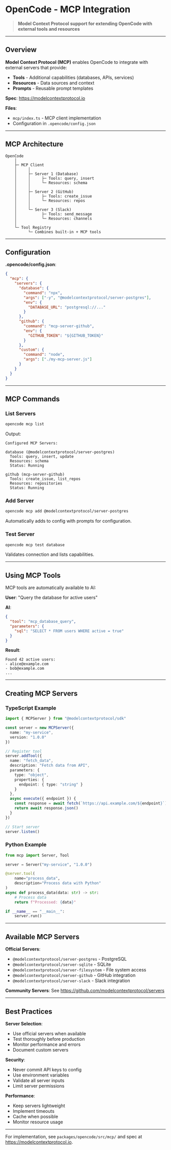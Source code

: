 # OpenCode - MCP Integration

> **Model Context Protocol support for extending OpenCode with external tools and resources**

---

## Overview

**Model Context Protocol (MCP)** enables OpenCode to integrate with external servers that provide:
- **Tools** - Additional capabilities (databases, APIs, services)
- **Resources** - Data sources and context
- **Prompts** - Reusable prompt templates

**Spec**: https://modelcontextprotocol.io

**Files**:
- `mcp/index.ts` - MCP client implementation
- Configuration in `.opencode/config.json`

---

## MCP Architecture

```
OpenCode
    │
    ├─ MCP Client
    │     │
    │     ├─ Server 1 (Database)
    │     │     ├─ Tools: query, insert
    │     │     └─ Resources: schema
    │     │
    │     ├─ Server 2 (GitHub)
    │     │     ├─ Tools: create_issue
    │     │     └─ Resources: repos
    │     │
    │     └─ Server 3 (Slack)
    │           ├─ Tools: send_message
    │           └─ Resources: channels
    │
    └─ Tool Registry
          └─ Combines built-in + MCP tools
```

---

## Configuration

**.opencode/config.json**:
```json
{
  "mcp": {
    "servers": {
      "database": {
        "command": "npx",
        "args": ["-y", "@modelcontextprotocol/server-postgres"],
        "env": {
          "DATABASE_URL": "postgresql://..."
        }
      },
      "github": {
        "command": "mcp-server-github",
        "env": {
          "GITHUB_TOKEN": "${GITHUB_TOKEN}"
        }
      },
      "custom": {
        "command": "node",
        "args": ["./my-mcp-server.js"]
      }
    }
  }
}
```

---

## MCP Commands

### List Servers

```bash
opencode mcp list
```

Output:
```
Configured MCP Servers:

database (@modelcontextprotocol/server-postgres)
  Tools: query, insert, update
  Resources: schema
  Status: Running

github (mcp-server-github)
  Tools: create_issue, list_repos
  Resources: repositories
  Status: Running
```

### Add Server

```bash
opencode mcp add @modelcontextprotocol/server-postgres
```

Automatically adds to config with prompts for configuration.

### Test Server

```bash
opencode mcp test database
```

Validates connection and lists capabilities.

---

## Using MCP Tools

MCP tools are automatically available to AI:

**User**: "Query the database for active users"

**AI**:
```json
{
  "tool": "mcp_database_query",
  "parameters": {
    "sql": "SELECT * FROM users WHERE active = true"
  }
}
```

**Result**:
```
Found 42 active users:
- alice@example.com
- bob@example.com
...
```

---

## Creating MCP Servers

### TypeScript Example

```typescript
import { MCPServer } from "@modelcontextprotocol/sdk"

const server = new MCPServer({
  name: "my-service",
  version: "1.0.0"
})

// Register tool
server.addTool({
  name: "fetch_data",
  description: "Fetch data from API",
  parameters: {
    type: "object",
    properties: {
      endpoint: { type: "string" }
    }
  },
  async execute({ endpoint }) {
    const response = await fetch(`https://api.example.com/${endpoint}`)
    return await response.json()
  }
})

// Start server
server.listen()
```

### Python Example

```python
from mcp import Server, Tool

server = Server("my-service", "1.0.0")

@server.tool(
    name="process_data",
    description="Process data with Python"
)
async def process_data(data: str) -> str:
    # Process data
    return f"Processed: {data}"

if __name__ == "__main__":
    server.run()
```

---

## Available MCP Servers

**Official Servers**:
- `@modelcontextprotocol/server-postgres` - PostgreSQL
- `@modelcontextprotocol/server-sqlite` - SQLite
- `@modelcontextprotocol/server-filesystem` - File system access
- `@modelcontextprotocol/server-github` - GitHub integration
- `@modelcontextprotocol/server-slack` - Slack integration

**Community Servers**: See https://github.com/modelcontextprotocol/servers

---

## Best Practices

**Server Selection**:
- Use official servers when available
- Test thoroughly before production
- Monitor performance and errors
- Document custom servers

**Security**:
- Never commit API keys to config
- Use environment variables
- Validate all server inputs
- Limit server permissions

**Performance**:
- Keep servers lightweight
- Implement timeouts
- Cache when possible
- Monitor resource usage

---

For implementation, see `packages/opencode/src/mcp/` and spec at https://modelcontextprotocol.io.

